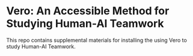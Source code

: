 # Vero: An Accessible Method for Studying Human-AI Teamwork
This repo contains supplemental materials for installing the using Vero to study Human-AI Teamwork.
